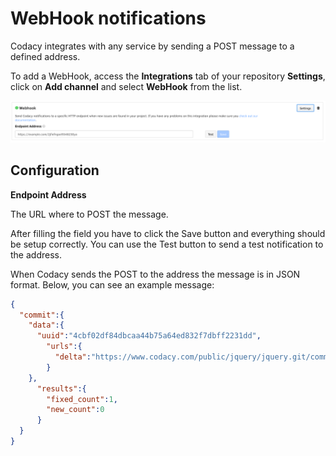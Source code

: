 # WebHook notifications

Codacy integrates with any service by sending a POST message to a defined address.

To add a WebHook, access the **Integrations** tab of your repository **Settings**, click on **Add channel** and select **WebHook** from the list.

![](../../images/Screen_Shot_2016-12-02_at_17.41.49.png)

## Configuration

**Endpoint Address**

The URL where to POST the message.

After filling the field you have to click the Save button and everything should be setup correctly. You can use the Test button to send a test notification to the address.

When Codacy sends the POST to the address the message is in JSON format. Below, you can see an example message:

```json
{
  "commit":{
    "data":{
      "uuid":"4cbf02df84dbcaa44b75a64ed832f7dbff2231dd",
        "urls":{
          "delta":"https://www.codacy.com/public/jquery/jquery.git/commit?bid=21776&cid=6037089"
        }
    },
      "results":{
        "fixed_count":1,
        "new_count":0
      }
  }
}
```

